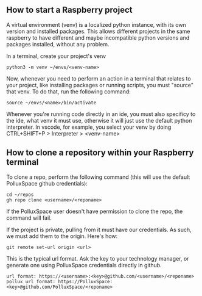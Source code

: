
## How to start a Raspberry project

A virtual environment (venv) is a localized python instance, with its own version and installed packages. This allows different projects in the same raspberry to have different and maybe incompatible python versions and packages installed, without any problem.

In a terminal, create your project's venv

```
python3 -m venv ~/envs/<venv-name>
```

Now, whenever you need to perform an action in a terminal that relates to your project, like installing packages or running scripts, you must "source" that venv. To do that, run the following command:

```
source ~/envs/<name>/bin/activate
```

Whenever you're running code directly in an ide, you must also specificy to the ide, what venv it must use, otherwise it will just use the default python interpreter. In vscode, for example, you select your venv by doing CTRL+SHIFT+P > Interpreter > \<venv-name\>

## How to clone a repository within your Raspberry terminal

To clone a repo, perform the following command (this will use the default PolluxSpace github credentials):
```
cd ~/repos
gh repo clone <username>/<reponame>
```
If the PolluxSpace user doesn't have permission to clone the repo, the command will fail.

If the project is private, pulling from it must have our credentials. As such, we must add them to the origin. Here's how:

```
git remote set-url origin <url>
```

This is the typical url format. Ask the key to your technology manager, or generate one using PolluxSpace credentials directly in github.

```
url format: https://<username>:<key>@github.com/<username>/<reponame>
pollux url format: https://PolluxSpace:<key>@github.com/PolluxSpace/<reponame>

```

